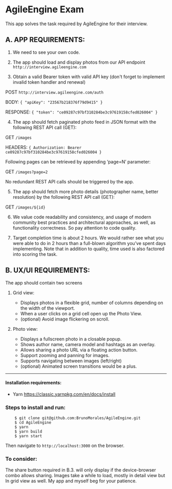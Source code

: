 # AgileEngine Exam

This app solves the task required by AgileEngine for their interview.

## A. APP REQUIREMENTS: 
1. We need to see your own code.

2. The app should load and display photos from our API endpoint `http://interview.agileengine.com`

3. Obtain a valid Bearer token with valid API key (don't forget to implement invalid token handler and renewal)

POST `http://interview.agileengine.com/auth`

BODY: `{ "apiKey": "23567b218376f79d9415" }`

RESPONSE: `{ "token": "ce09287c97bf310284be3c97619158cfed026004" }`

4. The app should fetch paginated photo feed in JSON format with the following REST API call (GET):

GET `/images`

HEADERS: `{ Authorization: Bearer ce09287c97bf310284be3c97619158cfed026004 }`

Following pages can be retrieved by appending ‘page=N’ parameter:

GET `/images?page=2`

No redundant REST API calls should be triggered by the app.

5. The app should fetch more photo details (photographer name, better resolution) by the following REST API call (GET): 

GET `/images/${id}`

6. We value code readability and consistency, and usage of modern community best practices and architectural approaches, as well, as functionality correctness. So pay attention to code quality.

7. Target completion time is about 2 hours. We would rather see what you were able to do in 2 hours than a full-blown algorithm you’ve spent days implementing. Note that in addition to quality, time used is also factored into scoring the task.


## B. UX/UI REQUIREMENTS:
 The app should contain two screens

1. Grid view:
    - Displays photos in a flexible grid, number of columns depending on the width of the viewport.
    - When a user clicks on a grid cell open up the Photo View.
    - (optional) Avoid image flickering on scroll.
    
2. Photo view:
    - Displays a fullscreen photo in a closable popup.
    - Shows author name, camera model and hashtags as an overlay.
    - Allows sharing a photo URL via a floating action button.
    - Support zooming and panning for images.
    - Supports navigating between images (left/right)
    - (optional) Animated screen transitions would be a plus.

---

#### Installation requirements:
- Yarn
    https://classic.yarnpkg.com/en/docs/install

### Steps to install and run:
```
    $ git clone git@github.com:BrunoMorales/AgileEngine.git
    $ cd AgileEngine
    $ yarn
    $ yarn build
    $ yarn start
```
Then navigate to `http://localhost:3000` on the browser.

### To consider:
The share button required in B.3. will only display if the device-browser combo allows sharing.
Images take a while to load, mostly in detail view but In grid view as well. My app and myself beg for your patience.
